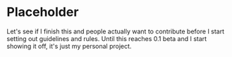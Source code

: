 # Placeholder

Let's see if I finish this and people actually want to contribute before I start setting out guidelines and rules.
Until this reaches 0.1 beta and I start showing it off, it's just my personal project.
